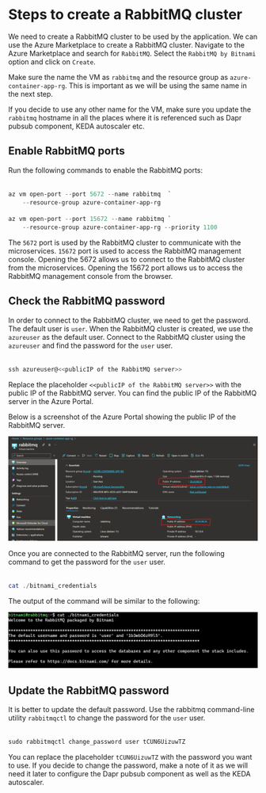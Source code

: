 # Steps to create a RabbitMQ cluster

We need to create a RabbitMQ cluster to be used by the application. We can use the Azure Marketplace to create a RabbitMQ cluster. Navigate to the Azure Marketplace and search for `RabbitMQ`. Select the `RabbitMQ by Bitnami` option and click on `Create`.

Make sure the name the VM as `rabbitmq` and the resource group as `azure-container-app-rg`. This is important as we will be using the same name in the next step.

If you decide to use any other name for the VM, make sure you update the `rabbitmq` hostname in all the places where it is referenced such as Dapr pubsub component, KEDA autoscaler etc.

## Enable RabbitMQ ports

Run the following commands to enable the RabbitMQ ports:

```Powershell

az vm open-port --port 5672 --name rabbitmq  `
    --resource-group azure-container-app-rg

az vm open-port --port 15672 --name rabbitmq `
    --resource-group azure-container-app-rg --priority 1100

```

The `5672` port is used by the RabbitMQ cluster to communicate with the microservices. `15672` port is used to access the RabbitMQ management console. Opening the 5672 allows us to connect to the RabbitMQ cluster from the microservices. Opening the 15672 port allows us to access the RabbitMQ management console from the browser.

## Check the RabbitMQ password

In order to connect to the RabbitMQ cluster, we need to get the password. The default user is `user`. When the RabbitMQ cluster is created, we use the `azureuser` as the default user. Connect to the RabbitMQ cluster using the `azureuser` and find the password for the `user` user.

```Powershell

ssh azureuser@<<publicIP of the RabbitMQ server>>

```

Replace the placeholder `<<publicIP of the RabbitMQ server>>` with the public IP of the RabbitMQ server. You can find the public IP of the RabbitMQ server in the Azure Portal.

Below is a screenshot of the Azure Portal showing the public IP of the RabbitMQ server.

![RabbitMQ public IP](/images/rabbitmq-public-ip.png)

Once you are connected to the RabbitMQ server, run the following command to get the password for the `user` user.

```Powershell

cat ./bitnami_credentials

```

The output of the command will be similar to the following:

![RabbitMQ default password](/images/default-rabbitmq-password.png)

## Update the RabbitMQ password

It is better to update the default password. Use the rabbitmq command-line utility `rabbitmqctl` to change the password for the `user` user.

```Powershell

sudo rabbitmqctl change_password user tCUN6UizuwTZ

```

You can replace the placeholder `tCUN6UizuwTZ` with the password you want to use. If you decide to change the password, make a note of it as we will need it later to configure the Dapr pubsub component as well as the KEDA autoscaler.
